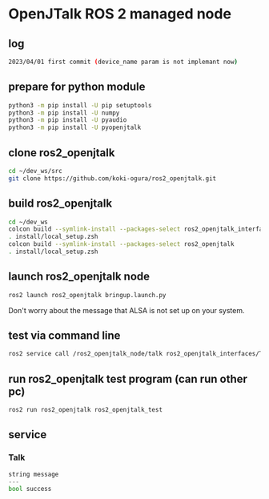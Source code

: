 # OpenJTalk ROS 2 managed node

## log
```.sh
2023/04/01 first commit (device_name param is not implemant now)
```

## prepare for python module
```.sh
python3 -m pip install -U pip setuptools
python3 -m pip install -U numpy
python3 -m pip install -U pyaudio
python3 -m pip install -U pyopenjtalk
```

## clone ros2_openjtalk
```.sh
cd ~/dev_ws/src
git clone https://github.com/koki-ogura/ros2_openjtalk.git
```

## build ros2_openjtalk
```.sh
cd ~/dev_ws
colcon build --symlink-install --packages-select ros2_openjtalk_interfaces
. install/local_setup.zsh
colcon build --symlink-install --packages-select ros2_openjtalk
. install/local_setup.zsh
```

## launch ros2_openjtalk node
```.sh
ros2 launch ros2_openjtalk bringup.launch.py
```
Don't worry about the message that ALSA is not set up on your system.

## test via command line
```.sh
ros2 service call /ros2_openjtalk_node/talk ros2_openjtalk_interfaces/Talk '{message: こんにちは世界}'
```

## run ros2_openjtalk test program (can run other pc)
```.sh
ros2 run ros2_openjtalk ros2_openjtalk_test
```

## service
### Talk
```.py
string message
---
bool success
```
